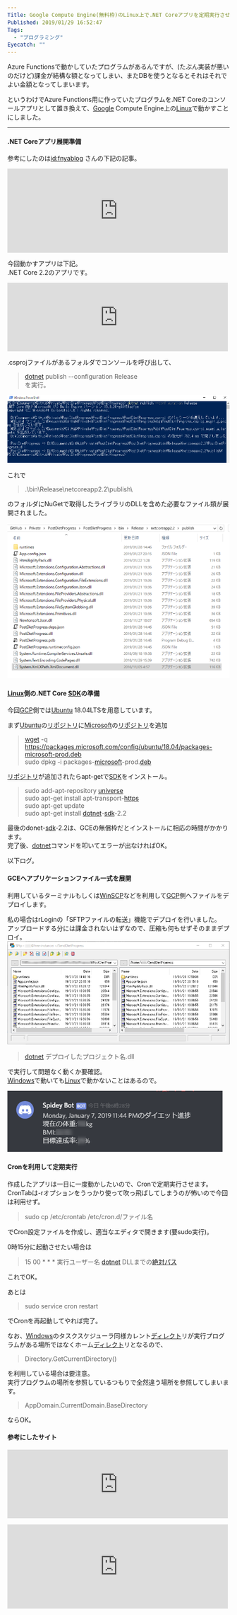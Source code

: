 ```yaml
---
Title: Google Compute Engine(無料枠)のLinux上で.NET Coreアプリを定期実行させる
Published: 2019/01/29 16:52:47
Tags:
  - "プログラミング"
Eyecatch: ""
---
```

<p>Azure Functionsで動かしていたプログラムがあるんですが、(たぶん実装が悪いのだけど)課金が結構な額となってしまい、またDBを使うとなるとそれはそれでよい金額となってしまいます。</p>

<p>というわけでAzure Functions用に作っていたプログラムを.NET Coreのコンソールアプリとして置き換えて、<a class="keyword" href="http://d.hatena.ne.jp/keyword/Google">Google</a> Compute Engine上の<a class="keyword" href="http://d.hatena.ne.jp/keyword/Linux">Linux</a>で動かすことにしました。</p>

***

<h4>.NET Coreアプリ展開準備</h4>

<p>参考にしたのは<a href="http://blog.hatena.ne.jp/fnyablog/">id:fnyablog</a> さんの下記の記事。</p>

<p><iframe src="https://hatenablog-parts.com/embed?url=https%3A%2F%2Fwww.aruse.net%2Fentry%2F2018%2F09%2F09%2F135210" title=".NET CoreのアプリをLinuxのcronを使いバッチでスケジュール実行させる(CentOS7) - あるSEのつぶやき・改" class="embed-card embed-blogcard" scrolling="no" frameborder="0" style="display: block; width: 100%; height: 190px; max-width: 500px; margin: 10px 0px;"></iframe></p>

<p>今回動かすアプリは下記。<br/>
.NET Core 2.2のアプリです。</p>

<p><iframe src="https://hatenablog-parts.com/embed?url=https%3A%2F%2Fgithub.com%2FOvis%2FPostDietProgress" title="Ovis/PostDietProgress" class="embed-card embed-webcard" scrolling="no" frameborder="0" style="display: block; width: 100%; height: 155px; max-width: 500px; margin: 10px 0px;"></iframe></p>

<p>.csprojファイルがあるフォルダでコンソールを呼び出して、</p>

<blockquote><p><a class="keyword" href="http://d.hatena.ne.jp/keyword/dotnet">dotnet</a> publish --configuration Release<br/>
を実行。</p></blockquote>

<p><script src="https://gist.github.com/Ovis/6220760b7fe84b746e721ecdcc4695d8.js"> </script></p>

<p><span itemscope itemtype="http://schema.org/Photograph"><img src="20190128144742.png" alt="f:id:Ovis:20190128144742p:plain" title="f:id:Ovis:20190128144742p:plain" class="hatena-fotolife" itemprop="image"></span></p>

<p>これで</p>

<blockquote><p>.\bin\Release\netcoreapp2.2\publish\</p></blockquote>

<p>のフォルダにNuGetで取得したライブラリのDLLを含めた必要なファイル類が展開されました。</p>

<p><span itemscope itemtype="http://schema.org/Photograph"><img src="20190128145139.png" alt="f:id:Ovis:20190128145139p:plain" title="f:id:Ovis:20190128145139p:plain" class="hatena-fotolife" itemprop="image"></span></p>

<h4><a class="keyword" href="http://d.hatena.ne.jp/keyword/Linux">Linux</a>側の.NET Core <a class="keyword" href="http://d.hatena.ne.jp/keyword/SDK">SDK</a>の準備</h4>

<p>今回<a class="keyword" href="http://d.hatena.ne.jp/keyword/GCP">GCP</a>側では<a class="keyword" href="http://d.hatena.ne.jp/keyword/Ubuntu">Ubuntu</a> 18.04LTSを用意しています。</p>

<p>まず<a class="keyword" href="http://d.hatena.ne.jp/keyword/Ubuntu">Ubuntu</a>の<a class="keyword" href="http://d.hatena.ne.jp/keyword/%A5%EA%A5%DD%A5%B8%A5%C8%A5%EA">リポジトリ</a>に<a class="keyword" href="http://d.hatena.ne.jp/keyword/Microsoft">Microsoft</a>の<a class="keyword" href="http://d.hatena.ne.jp/keyword/%A5%EA%A5%DD%A5%B8%A5%C8%A5%EA">リポジトリ</a>を追加</p>

<blockquote><p><a class="keyword" href="http://d.hatena.ne.jp/keyword/wget">wget</a> -q <a href="https://packages.microsoft.com/config/ubuntu/18.04/packages-microsoft-prod.deb">https://packages.microsoft.com/config/ubuntu/18.04/packages-microsoft-prod.deb</a><br/>
sudo dpkg -i packages-<a class="keyword" href="http://d.hatena.ne.jp/keyword/microsoft">microsoft</a>-prod.<a class="keyword" href="http://d.hatena.ne.jp/keyword/deb">deb</a></p></blockquote>

<p><a class="keyword" href="http://d.hatena.ne.jp/keyword/%A5%EA%A5%DD%A5%B8%A5%C8%A5%EA">リポジトリ</a>が追加されたらapt-getで<a class="keyword" href="http://d.hatena.ne.jp/keyword/SDK">SDK</a>をインストール。</p>

<blockquote><p>sudo add-apt-repository <a class="keyword" href="http://d.hatena.ne.jp/keyword/universe">universe</a><br/>
sudo apt-get install apt-transport-<a class="keyword" href="http://d.hatena.ne.jp/keyword/https">https</a><br/>
sudo apt-get update<br/>
sudo apt-get install <a class="keyword" href="http://d.hatena.ne.jp/keyword/dotnet">dotnet</a>-<a class="keyword" href="http://d.hatena.ne.jp/keyword/sdk">sdk</a>-2.2</p></blockquote>

<p>最後のdonet-<a class="keyword" href="http://d.hatena.ne.jp/keyword/sdk">sdk</a>-2.2は、GCEの無償枠だとインストールに相応の時間がかかります。<br/>
完了後、<a class="keyword" href="http://d.hatena.ne.jp/keyword/dotnet">dotnet</a>コマンドを叩いてエラーが出なければOK。</p>

<p>以下ログ。</p>

<p><script src="https://gist.github.com/Ovis/394b656630748c00521b385db4bc0603.js"> </script></p>

<h4>GCEへアプリケーションファイル一式を展開</h4>

<p>利用しているターミナルもしくは<a class="keyword" href="http://d.hatena.ne.jp/keyword/WinSCP">WinSCP</a>などを利用して<a class="keyword" href="http://d.hatena.ne.jp/keyword/GCP">GCP</a>側へファイルをデプロイします。</p>

<p>私の場合はrLoginの「SFTPファイルの転送」機能でデプロイを行いました。<br/>
アップロードする分には課金されないはずなので、圧縮も何もせずそのままデプロイ。<br/>
<span itemscope itemtype="http://schema.org/Photograph"><img src="20190128175616.png" alt="f:id:Ovis:20190128175616p:plain" title="f:id:Ovis:20190128175616p:plain" class="hatena-fotolife" itemprop="image"></span></p>

<blockquote><p><a class="keyword" href="http://d.hatena.ne.jp/keyword/dotnet">dotnet</a> デプロイしたプロジェクト名.dll</p></blockquote>

<p>で実行して問題なく動くか要確認。<br/>
<a class="keyword" href="http://d.hatena.ne.jp/keyword/Windows">Windows</a>で動いても<a class="keyword" href="http://d.hatena.ne.jp/keyword/Linux">Linux</a>で動かないことはあるので。</p>

<p><span itemscope itemtype="http://schema.org/Photograph"><img src="20190128185118.png" alt="f:id:Ovis:20190128185118p:plain" title="f:id:Ovis:20190128185118p:plain" class="hatena-fotolife" itemprop="image"></span></p>

<h4>Cronを利用して定期実行</h4>

<p>作成したアプリは一日に一度動かしたいので、Cronで定期実行させます。<br/>
CronTabは-rオプションをうっかり使って吹っ飛ばしてしまうのが怖いので今回は利用せず。</p>

<blockquote><p>sudo cp /etc/crontab /etc/cron.d/ファイル名</p></blockquote>

<p>でCron設定ファイルを作成し、適当なエディタで開きます(要sudo実行)。</p>

<p>0時15分に起動させたい場合は</p>

<blockquote><p>15 00 * * *   実行ユーザー名    <a class="keyword" href="http://d.hatena.ne.jp/keyword/dotnet">dotnet</a> DLLまでの<a class="keyword" href="http://d.hatena.ne.jp/keyword/%C0%E4%C2%D0%A5%D1%A5%B9">絶対パス</a></p></blockquote>

<p>これでOK。</p>

<p>あとは</p>

<blockquote><p>sudo service cron restart</p></blockquote>

<p>でCronを再起動してやれば完了。</p>

<p>なお、<a class="keyword" href="http://d.hatena.ne.jp/keyword/Windows">Windows</a>のタスクスケジューラ同様カレント<a class="keyword" href="http://d.hatena.ne.jp/keyword/%A5%C7%A5%A3%A5%EC%A5%AF%A5%C8">ディレクト</a>リが実行プログラムがある場所ではなくホーム<a class="keyword" href="http://d.hatena.ne.jp/keyword/%A5%C7%A5%A3%A5%EC%A5%AF%A5%C8">ディレクト</a>リとなるので、</p>

<blockquote><p>Directory.GetCurrentDirectory()</p></blockquote>

<p>を利用している場合は要注意。<br/>
実行プログラムの場所を参照しているつもりで全然違う場所を参照してしまいます。</p>

<blockquote><p>AppDomain.CurrentDomain.BaseDirectory</p></blockquote>

<p>ならOK。</p>

<h4>参考にしたサイト</h4>

<p><iframe src="https://hatenablog-parts.com/embed?url=https%3A%2F%2Fdotnet.microsoft.com%2Fdownload%2Flinux-package-manager%2Fubuntu18-04%2Fsdk-current" title="Install .NET Core SDK on Linux Ubuntu 18.04 - x64 | .NET" class="embed-card embed-webcard" scrolling="no" frameborder="0" style="display: block; width: 100%; height: 155px; max-width: 500px; margin: 10px 0px;"></iframe></p>

<p><iframe src="https://hatenablog-parts.com/embed?url=https%3A%2F%2Fwww.aruse.net%2Fentry%2F2018%2F09%2F09%2F135210" title=".NET CoreのアプリをLinuxのcronを使いバッチでスケジュール実行させる(CentOS7) - あるSEのつぶやき・改" class="embed-card embed-blogcard" scrolling="no" frameborder="0" style="display: block; width: 100%; height: 190px; max-width: 500px; margin: 10px 0px;"></iframe></p>
